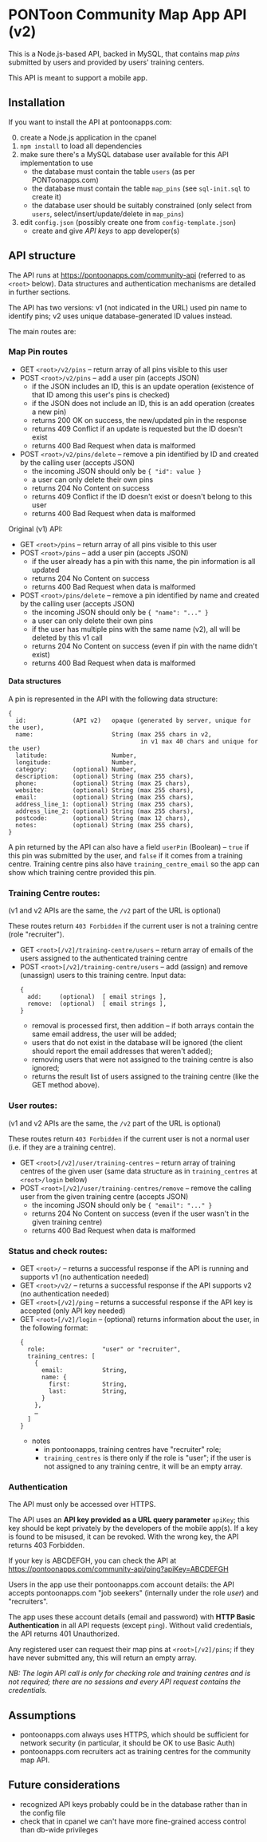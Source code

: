 # PONToon Community Map App API (v2)

This is a Node.js-based API, backed in MySQL, that contains map _pins_ submitted by users and provided by users' training centers.

This API is meant to support a mobile app.

## Installation

If you want to install the API at pontoonapps.com:

0. create a Node.js application in the cpanel
1. `npm install` to load all dependencies
2. make sure there's a MySQL database user available for this API implementation to use
   * the database must contain the table `users` (as per PONToonapps.com)
   * the database must contain the table `map_pins` (see `sql-init.sql` to create it)
   * the database user should be suitably constrained (only select from `users`, select/insert/update/delete in `map_pins`)
3. edit `config.json` (possibly create one from `config-template.json`)
   * create and give _API keys_ to app developer(s)


## API structure

The API runs at https://pontoonapps.com/community-api (referred to as `<root>` below). Data structures and authentication mechanisms are detailed in further sections.

The API has two versions: v1 (not indicated in the URL) used pin name to identify pins; v2 uses unique database-generated ID values instead.

The main routes are:

### Map Pin routes

* GET `<root>/v2/pins` – return array of all pins visible to this user
* POST `<root>/v2/pins` – add a user pin (accepts JSON)
  * if the JSON includes an ID, this is an update operation (existence of that ID among this user's pins is checked)
  * if the JSON does not include an ID, this is an add operation (creates a new pin)
  * returns 200 OK on success, the new/updated pin in the response
  * returns 409 Conflict if an update is requested but the ID doesn't exist
  * returns 400 Bad Request when data is malformed
* POST `<root>/v2/pins/delete` – remove a pin identified by ID and created by the calling user (accepts JSON)
  * the incoming JSON should only be `{ "id": value }`
  * a user can only delete their own pins
  * returns 204 No Content on success
  * returns 409 Conflict if the ID doesn't exist or doesn't belong to this user
  * returns 400 Bad Request when data is malformed


Original (v1) API:

* GET `<root>/pins` – return array of all pins visible to this user
* POST `<root>/pins` – add a user pin (accepts JSON)
  * if the user already has a pin with this name, the pin information is all updated
  * returns 204 No Content on success
  * returns 400 Bad Request when data is malformed
* POST `<root>/pins/delete` – remove a pin identified by name and created by the calling user (accepts JSON)
  * the incoming JSON should only be `{ "name": "..." }`
  * a user can only delete their own pins
  * if the user has multiple pins with the same name (v2), all will be deleted by this v1 call
  * returns 204 No Content on success (even if pin with the name didn't exist)
  * returns 400 Bad Request when data is malformed

#### Data structures

A pin is represented in the API with the following data structure:
```
{
  id:             (API v2)   opaque (generated by server, unique for the user),
  name:                      String (max 255 chars in v2,
                                     in v1 max 40 chars and unique for the user)
  latitude:                  Number,
  longitude:                 Number,
  category:       (optional) Number,
  description:    (optional) String (max 255 chars),
  phone:          (optional) String (max 25 chars),
  website:        (optional) String (max 255 chars),
  email:          (optional) String (max 255 chars),
  address_line_1: (optional) String (max 255 chars),
  address_line_2: (optional) String (max 255 chars),
  postcode:       (optional) String (max 12 chars),
  notes:          (optional) String (max 255 chars),
}
```

A pin returned by the API can also have a field `userPin` (Boolean) – `true` if this pin was submitted by the user, and `false` if it comes from a training centre. Training centre pins also have `training_centre_email` so the app can show which training centre provided this pin.


### Training Centre routes:

(v1 and v2 APIs are the same, the `/v2` part of the URL is optional)

These routes return `403 Forbidden` if the current user is not a training centre (role "recruiter").

* GET `<root>[/v2]/training-centre/users` – return array of emails of the users assigned to the authenticated training centre
* POST `<root>[/v2]/training-centre/users` – add (assign) and remove (unassign) users to this training centre. Input data:
  ```
  {
    add:     (optional)  [ email strings ],
    remove:  (optional)  [ email strings ],
  }
  ```
  - removal is processed first, then addition – if both arrays contain the same email address, the user will be added;
  - users that do not exist in the database will be ignored (the client should report the email addresses that weren't added);
  - removing users that were not assigned to the training centre is also ignored;
  - returns the result list of users assigned to the training centre (like the GET method above).

### User routes:

(v1 and v2 APIs are the same, the `/v2` part of the URL is optional)

These routes return `403 Forbidden` if the current user is not a normal user (i.e. if they are a training centre).

* GET `<root>[/v2]/user/training-centres` – return array of training centres of the given user (same data structure as in `training_centres` at `<root>/login` below)
* POST `<root>[/v2]/user/training-centres/remove` – remove the calling user from the given training centre (accepts JSON)
  * the incoming JSON should only be `{ "email": "..." }`
  * returns 204 No Content on success (even if the user wasn't in the given training centre)
  * returns 400 Bad Request when data is malformed

### Status and check routes:

* GET `<root>/` – returns a successful response if the API is running and supports v1 (no authentication needed)
* GET `<root>/v2/` – returns a successful response if the API supports v2 (no authentication needed)
* GET `<root>[/v2]/ping` – returns a successful response if the API key is accepted (only API key needed)
* GET `<root>[/v2]/login` – (optional) returns information about the user, in the following format:
  ```
  {
    role:                "user" or "recruiter",
    training_centres: [
      {
        email:           String,
        name: {
          first:         String,
          last:          String,
        }
      },
      …
    ]
  }
  ```
  - notes
    - in pontoonapps, training centres have "recruiter" role;
    - `training_centres` is there only if the role is "user"; if the user is not assigned to any training centre, it will be an empty array.

### Authentication

The API must only be accessed over HTTPS.

The API uses an **API key provided as a URL query parameter** `apiKey`; this key should be kept privately by the developers of the mobile app(s). If a key is found to be misused, it can be revoked. With the wrong key, the API returns 403 Forbidden.

If your key is ABCDEFGH, you can check the API at https://pontoonapps.com/community-api/ping?apiKey=ABCDEFGH

Users in the app use their pontoonapps.com account details: the API accepts pontoonapps.com "job seekers" (internally under the role _user_) and "recruiters".

The app uses these account details (email and password) with **HTTP Basic Authentication** in all API requests (except `ping`). Without valid credentials, the API returns 401 Unauthorized.

Any registered user can request their map pins at `<root>[/v2]/pins`; if they have never submitted any, this will return an empty array.

_NB: The login API call is only for checking role and training centres and is not required; there are no sessions and every API request contains the credentials._




## Assumptions

* pontoonapps.com always uses HTTPS, which should be sufficient for network security (in particular, it should be OK to use Basic Auth)
* pontoonapps.com recruiters act as training centres for the community map API.

## Future considerations

* recognized API keys probably could be in the database rather than in the config file
* check that in cpanel we can't have more fine-grained access control than db-wide privileges
